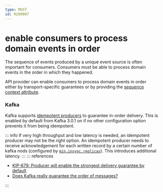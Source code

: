 ```yaml
---
type: MUST
id: R200007
---
```


# enable consumers to process domain events in order

The sequence of events produced by a unique event source is often important for consumers.
Consumers must be able to process domain events in the order in which they happened.

API provider can enable consumers to process domain events in order either by transport-specific guarantees or by providing the [sequence context attribute](@guidelines/R200003).

### Kafka

Kafka supports [idempotent producers](https://kafka.apache.org/documentation/#producerconfigs_enable.idempotence) to guarantee in-order delivery.
This is enabled by default from Kafka 3.0.1 on if no other configuration option prevents it from being idempotent.

::: info
If very high throughput and low latency is needed, an idempotent producer may not be the right option.
An idempotent producer needs to receive acknowledgement for each written record by a certain number of kafka nods (configured by [`min.insync.replicas`](https://kafka.apache.org/documentation/#producerconfigs_enable.idempotence)).
This introduces additional latency.
:::
::: references

- [KIP-679: Producer will enable the strongest delivery guarantee by default](https://cwiki.apache.org/confluence/display/KAFKA/KIP-679%3A+Producer+will+enable+the+strongest+delivery+guarantee+by+default)
- [Does Kafka really guarantee the order of messages?](https://blog.softwaremill.com/does-kafka-really-guarantee-the-order-of-messages-3ca849fd19d2)

:::
